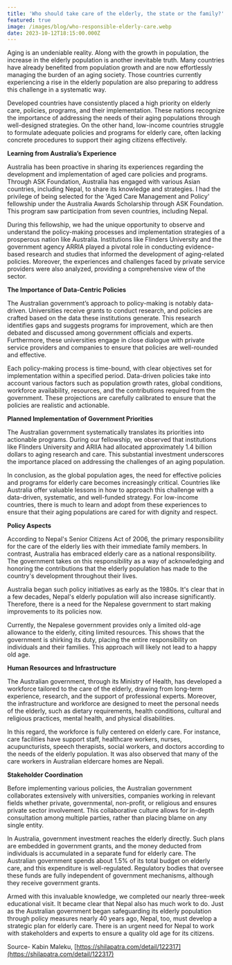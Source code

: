 ```yaml
---
title: 'Who should take care of the elderly, the state or the family?'
featured: true
image: /images/blog/who-responsible-elderly-care.webp
date: 2023-10-12T18:15:00.000Z
---
```


Aging is an undeniable reality. Along with the growth in population, the increase in the elderly population is another inevitable truth. Many countries have already benefited from population growth and are now effortlessly managing the burden of an aging society. Those countries currently experiencing a rise in the elderly population are also preparing to address this challenge in a systematic way.

Developed countries have consistently placed a high priority on elderly care, policies, programs, and their implementation. These nations recognize the importance of addressing the needs of their aging populations through well-designed strategies. On the other hand, low-income countries struggle to formulate adequate policies and programs for elderly care, often lacking concrete procedures to support their aging citizens effectively.

**Learning from Australia’s Experience**

Australia has been proactive in sharing its experiences regarding the development and implementation of aged care policies and programs. Through ASK Foundation, Australia has engaged with various Asian countries, including Nepal, to share its knowledge and strategies. I had the privilege of being selected for the 'Aged Care Management and Policy' fellowship under the Australia Awards Scholarship through ASK Foundation. This program saw participation from seven countries, including Nepal.

During this fellowship, we had the unique opportunity to observe and understand the policy-making processes and implementation strategies of a prosperous nation like Australia. Institutions like Flinders University and the government agency ARRIA played a pivotal role in conducting evidence-based research and studies that informed the development of aging-related policies. Moreover, the experiences and challenges faced by private service providers were also analyzed, providing a comprehensive view of the sector.

**The Importance of Data-Centric Policies**

The Australian government’s approach to policy-making is notably data-driven. Universities receive grants to conduct research, and policies are crafted based on the data these institutions generate. This research identifies gaps and suggests programs for improvement, which are then debated and discussed among government officials and experts. Furthermore, these universities engage in close dialogue with private service providers and companies to ensure that policies are well-rounded and effective.

Each policy-making process is time-bound, with clear objectives set for implementation within a specified period. Data-driven policies take into account various factors such as population growth rates, global conditions, workforce availability, resources, and the contributions required from the government. These projections are carefully calibrated to ensure that the policies are realistic and actionable.

**Planned Implementation of Government Priorities**

The Australian government systematically translates its priorities into actionable programs. During our fellowship, we observed that institutions like Flinders University and ARIIA had allocated approximately 1.4 billion dollars to aging research and care. This substantial investment underscores the importance placed on addressing the challenges of an aging population.

In conclusion, as the global population ages, the need for effective policies and programs for elderly care becomes increasingly critical. Countries like Australia offer valuable lessons in how to approach this challenge with a data-driven, systematic, and well-funded strategy. For low-income countries, there is much to learn and adopt from these experiences to ensure that their aging populations are cared for with dignity and respect.

**Policy Aspects**

According to Nepal's Senior Citizens Act of 2006, the primary responsibility for the care of the elderly lies with their immediate family members. In contrast, Australia has embraced elderly care as a national responsibility. The government takes on this responsibility as a way of acknowledging and honoring the contributions that the elderly population has made to the country's development throughout their lives.

Australia began such policy initiatives as early as the 1980s. It's clear that in a few decades, Nepal's elderly population will also increase significantly. Therefore, there is a need for the Nepalese government to start making improvements to its policies now.

Currently, the Nepalese government provides only a limited old-age allowance to the elderly, citing limited resources. This shows that the government is shirking its duty, placing the entire responsibility on individuals and their families. This approach will likely not lead to a happy old age.

**Human Resources and Infrastructure**

The Australian government, through its Ministry of Health, has developed a workforce tailored to the care of the elderly, drawing from long-term experience, research, and the support of professional experts. Moreover, the infrastructure and workforce are designed to meet the personal needs of the elderly, such as dietary requirements, health conditions, cultural and religious practices, mental health, and physical disabilities.

In this regard, the workforce is fully centered on elderly care. For instance, care facilities have support staff, healthcare workers, nurses, acupuncturists, speech therapists, social workers, and doctors according to the needs of the elderly population. It was also observed that many of the care workers in Australian eldercare homes are Nepali.

**Stakeholder Coordination**

Before implementing various policies, the Australian government collaborates extensively with universities, companies working in relevant fields whether private, governmental, non-profit, or religious and ensures private sector involvement. This collaborative culture allows for in-depth consultation among multiple parties, rather than placing blame on any single entity.

In Australia, government investment reaches the elderly directly. Such plans are embedded in government grants, and the money deducted from individuals is accumulated in a separate fund for elderly care. The Australian government spends about 1.5% of its total budget on elderly care, and this expenditure is well-regulated. Regulatory bodies that oversee these funds are fully independent of government mechanisms, although they receive government grants.

Armed with this invaluable knowledge, we completed our nearly three-week educational visit. It became clear that Nepal also has much work to do. Just as the Australian government began safeguarding its elderly population through policy measures nearly 40 years ago, Nepal, too, must develop a strategic plan for elderly care. There is an urgent need for Nepal to work with stakeholders and experts to ensure a quality old age for its citizens.

Source- Kabin Maleku, [https://shilapatra.com/detail/122317](https://shilapatra.com/detail/122317)
